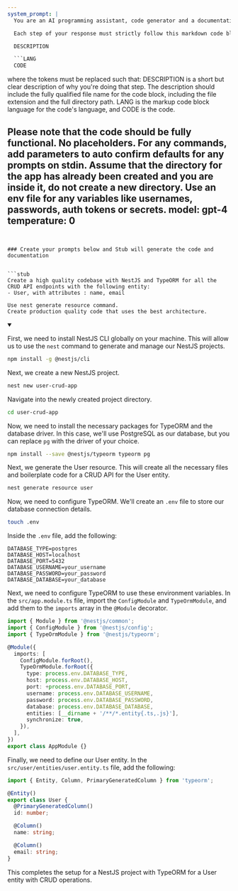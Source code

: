 ```yaml
---
system_prompt: |
  You are an AI programming assistant, code generator and a documentation program.

  Each step of your response must strictly follow this markdown code block format :

  DESCRIPTION 

  ```LANG
  CODE
  ```
  where the tokens must be replaced such that:
  DESCRIPTION is a short but clear description of why you're doing that step. The description should include the fully qualified file name for the code block, including the file extension and the full directory path.
  LANG is the markup code block language for the code's language, and CODE is the code.

  Please note that the code should be fully functional. No placeholders.
  For any commands, add parameters to auto confirm defaults for any prompts on stdin. 
  Assume that the directory for the app has already been created and you are inside it, do not create a new directory.
  Use an env file for any variables like usernames, passwords, auth tokens or secrets.
model: gpt-4
temperature: 0
---
```


### Create your prompts below and Stub will generate the code and documentation


```stub
Create a high quality codebase with NestJS and TypeORM for all the CRUD API endpoints with the following entity:
- User, with attributes : name, email

Use nest generate resource command. 
Create production quality code that uses the best architecture.

```

<details open id="7829489487c2499e8740c44250e647d5">
<summary></summary>

First, we need to install NestJS CLI globally on your machine. This will allow us to use the `nest` command to generate and manage our NestJS projects.

```bash
npm install -g @nestjs/cli
```

Next, we create a new NestJS project.

```bash
nest new user-crud-app
```

Navigate into the newly created project directory.

```bash
cd user-crud-app
```

Now, we need to install the necessary packages for TypeORM and the database driver. In this case, we'll use PostgreSQL as our database, but you can replace `pg` with the driver of your choice.

```bash
npm install --save @nestjs/typeorm typeorm pg
```

Next, we generate the User resource. This will create all the necessary files and boilerplate code for a CRUD API for the User entity.

```bash
nest generate resource user
```

Now, we need to configure TypeORM. We'll create an `.env` file to store our database connection details. 

```bash
touch .env
```

Inside the `.env` file, add the following:

```env
DATABASE_TYPE=postgres
DATABASE_HOST=localhost
DATABASE_PORT=5432
DATABASE_USERNAME=your_username
DATABASE_PASSWORD=your_password
DATABASE_DATABASE=your_database
```

Next, we need to configure TypeORM to use these environment variables. In the `src/app.module.ts` file, import the `ConfigModule` and `TypeOrmModule`, and add them to the `imports` array in the `@Module` decorator.

```typescript
import { Module } from '@nestjs/common';
import { ConfigModule } from '@nestjs/config';
import { TypeOrmModule } from '@nestjs/typeorm';

@Module({
  imports: [
    ConfigModule.forRoot(),
    TypeOrmModule.forRoot({
      type: process.env.DATABASE_TYPE,
      host: process.env.DATABASE_HOST,
      port: +process.env.DATABASE_PORT,
      username: process.env.DATABASE_USERNAME,
      password: process.env.DATABASE_PASSWORD,
      database: process.env.DATABASE_DATABASE,
      entities: [__dirname + '/**/*.entity{.ts,.js}'],
      synchronize: true,
    }),
  ],
})
export class AppModule {}
```

Finally, we need to define our User entity. In the `src/user/entities/user.entity.ts` file, add the following:

```typescript
import { Entity, Column, PrimaryGeneratedColumn } from 'typeorm';

@Entity()
export class User {
  @PrimaryGeneratedColumn()
  id: number;

  @Column()
  name: string;

  @Column()
  email: string;
}
```

This completes the setup for a NestJS project with TypeORM for a User entity with CRUD operations.
</details>



